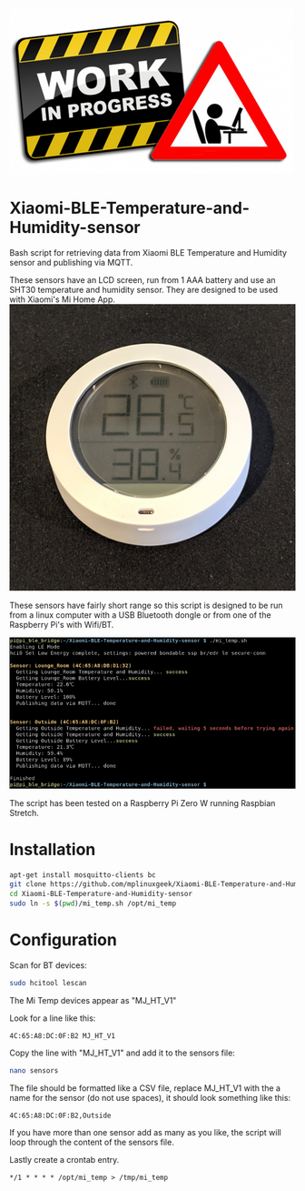 ![Alt text](images/wip.png?raw=true "Title")

# Xiaomi-BLE-Temperature-and-Humidity-sensor
Bash script for retrieving data from Xiaomi BLE Temperature and Humidity sensor and publishing via MQTT.

These sensors have an LCD screen, run from 1 AAA battery and use an SHT30 temperature and humidity sensor. They are designed to be used with Xiaomi's Mi Home App.
![Alt text](images/MiTemp.jpg?raw=true "Title")

These sensors have fairly short range so this script is designed to be run from a linux computer with a USB Bluetooth dongle or from one of the Raspberry Pi's with Wifi/BT.

![Alt text](images/screenshot.png?raw=true "Title")

The script has been tested on a Raspberry Pi Zero W running Raspbian Stretch.

# Installation

```bash
apt-get install mosquitto-clients bc
git clone https://github.com/mplinuxgeek/Xiaomi-BLE-Temperature-and-Humidity-sensor
cd Xiaomi-BLE-Temperature-and-Humidity-sensor
sudo ln -s $(pwd)/mi_temp.sh /opt/mi_temp
```
# Configuration

Scan for BT devices:
```bash
sudo hcitool lescan
```
The Mi Temp devices appear as "MJ_HT_V1"

Look for a line like this:
```
4C:65:A8:DC:0F:B2 MJ_HT_V1
```
Copy the line with "MJ_HT_V1" and add it to the sensors file:
```bash
nano sensors
```
The file should be formatted like a CSV file, replace MJ_HT_V1 with the a name for the sensor (do not use spaces), it should look something like this:
```
4C:65:A8:DC:0F:B2,Outside
```

If you have more than one sensor add as many as you like, the script will loop through the content of the sensors file.

Lastly create a crontab entry.
```cron
*/1 * * * * /opt/mi_temp > /tmp/mi_temp
```
